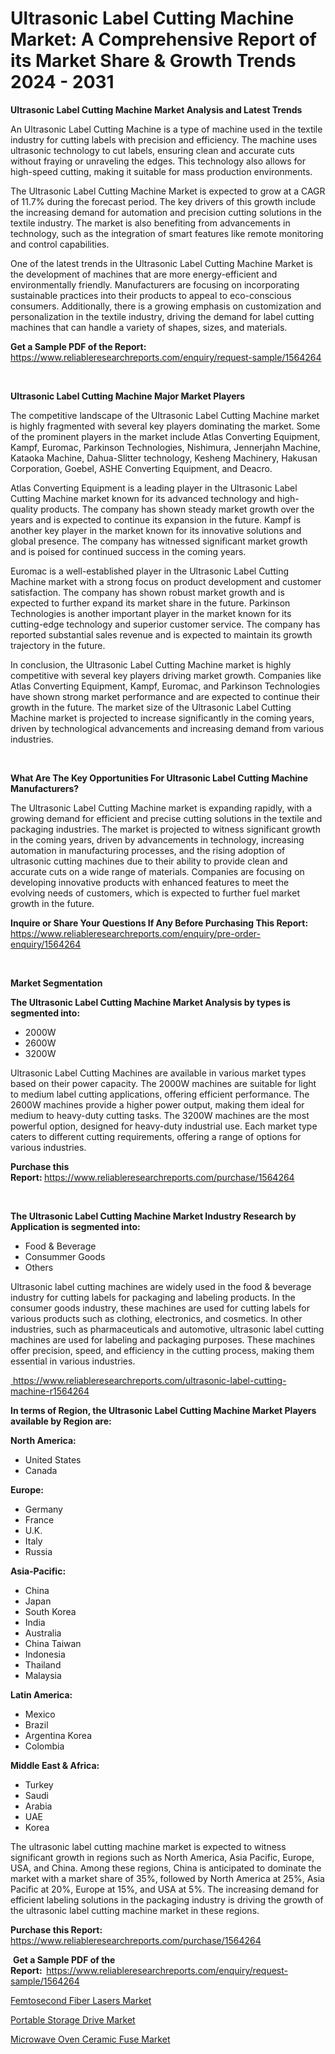 <p><h1>Ultrasonic Label Cutting Machine Market: A Comprehensive Report of its Market Share & Growth Trends 2024 - 2031</h1></p><p><strong>Ultrasonic Label Cutting Machine Market Analysis and Latest Trends</strong></p>
<p><p>An Ultrasonic Label Cutting Machine is a type of machine used in the textile industry for cutting labels with precision and efficiency. The machine uses ultrasonic technology to cut labels, ensuring clean and accurate cuts without fraying or unraveling the edges. This technology also allows for high-speed cutting, making it suitable for mass production environments.</p><p>The Ultrasonic Label Cutting Machine Market is expected to grow at a CAGR of 11.7% during the forecast period. The key drivers of this growth include the increasing demand for automation and precision cutting solutions in the textile industry. The market is also benefiting from advancements in technology, such as the integration of smart features like remote monitoring and control capabilities.</p><p>One of the latest trends in the Ultrasonic Label Cutting Machine Market is the development of machines that are more energy-efficient and environmentally friendly. Manufacturers are focusing on incorporating sustainable practices into their products to appeal to eco-conscious consumers. Additionally, there is a growing emphasis on customization and personalization in the textile industry, driving the demand for label cutting machines that can handle a variety of shapes, sizes, and materials.</p></p>
<p><strong>Get a Sample PDF of the Report:&nbsp;</strong> <a href="https://www.reliableresearchreports.com/enquiry/request-sample/1564264">https://www.reliableresearchreports.com/enquiry/request-sample/1564264</a></p>
<p>&nbsp;</p>
<p><strong>Ultrasonic Label Cutting Machine Major Market Players</strong></p>
<p><p>The competitive landscape of the Ultrasonic Label Cutting Machine market is highly fragmented with several key players dominating the market. Some of the prominent players in the market include Atlas Converting Equipment, Kampf, Euromac, Parkinson Technologies, Nishimura, Jennerjahn Machine, Kataoka Machine, Dahua-Slitter technology, Kesheng Machinery, Hakusan Corporation, Goebel, ASHE Converting Equipment, and Deacro.</p><p>Atlas Converting Equipment is a leading player in the Ultrasonic Label Cutting Machine market known for its advanced technology and high-quality products. The company has shown steady market growth over the years and is expected to continue its expansion in the future. Kampf is another key player in the market known for its innovative solutions and global presence. The company has witnessed significant market growth and is poised for continued success in the coming years.</p><p>Euromac is a well-established player in the Ultrasonic Label Cutting Machine market with a strong focus on product development and customer satisfaction. The company has shown robust market growth and is expected to further expand its market share in the future. Parkinson Technologies is another important player in the market known for its cutting-edge technology and superior customer service. The company has reported substantial sales revenue and is expected to maintain its growth trajectory in the future.</p><p>In conclusion, the Ultrasonic Label Cutting Machine market is highly competitive with several key players driving market growth. Companies like Atlas Converting Equipment, Kampf, Euromac, and Parkinson Technologies have shown strong market performance and are expected to continue their growth in the future. The market size of the Ultrasonic Label Cutting Machine market is projected to increase significantly in the coming years, driven by technological advancements and increasing demand from various industries.</p></p>
<p>&nbsp;</p>
<p><strong>What Are The Key Opportunities For Ultrasonic Label Cutting Machine Manufacturers?</strong></p>
<p><p>The Ultrasonic Label Cutting Machine market is expanding rapidly, with a growing demand for efficient and precise cutting solutions in the textile and packaging industries. The market is projected to witness significant growth in the coming years, driven by advancements in technology, increasing automation in manufacturing processes, and the rising adoption of ultrasonic cutting machines due to their ability to provide clean and accurate cuts on a wide range of materials. Companies are focusing on developing innovative products with enhanced features to meet the evolving needs of customers, which is expected to further fuel market growth in the future.</p></p>
<p><strong>Inquire or Share Your Questions If Any Before Purchasing This Report:</strong> <a href="https://www.reliableresearchreports.com/enquiry/pre-order-enquiry/1564264">https://www.reliableresearchreports.com/enquiry/pre-order-enquiry/1564264</a></p>
<p>&nbsp;</p>
<p><strong>Market Segmentation</strong></p>
<p><strong>The Ultrasonic Label Cutting Machine Market Analysis by types is segmented into:</strong></p>
<p><ul><li>2000W</li><li>2600W</li><li>3200W</li></ul></p>
<p><p>Ultrasonic Label Cutting Machines are available in various market types based on their power capacity. The 2000W machines are suitable for light to medium label cutting applications, offering efficient performance. The 2600W machines provide a higher power output, making them ideal for medium to heavy-duty cutting tasks. The 3200W machines are the most powerful option, designed for heavy-duty industrial use. Each market type caters to different cutting requirements, offering a range of options for various industries.</p></p>
<p><strong>Purchase this Report:&nbsp;</strong><a href="https://www.reliableresearchreports.com/purchase/1564264">https://www.reliableresearchreports.com/purchase/1564264</a></p>
<p>&nbsp;</p>
<p><strong>The Ultrasonic Label Cutting Machine Market Industry Research by Application is segmented into:</strong></p>
<p><ul><li>Food & Beverage</li><li>Consummer Goods</li><li>Others</li></ul></p>
<p><p>Ultrasonic label cutting machines are widely used in the food & beverage industry for cutting labels for packaging and labeling products. In the consumer goods industry, these machines are used for cutting labels for various products such as clothing, electronics, and cosmetics. In other industries, such as pharmaceuticals and automotive, ultrasonic label cutting machines are used for labeling and packaging purposes. These machines offer precision, speed, and efficiency in the cutting process, making them essential in various industries.</p></p>
<p><a href="https://www.reliableresearchreports.com/ultrasonic-label-cutting-machine-r1564264">&nbsp;https://www.reliableresearchreports.com/ultrasonic-label-cutting-machine-r1564264</a></p>
<p><strong>In terms of Region, the Ultrasonic Label Cutting Machine Market Players available by Region are:</strong></p>
<p>
    <p> <strong> North America: </strong>
        <ul>
            <li>United States</li>
            <li>Canada</li>
        </ul>
        </p> 
    <p> <strong> Europe: </strong>
        <ul>
            <li>Germany</li>
            <li>France</li>
            <li>U.K.</li>
            <li>Italy</li>
            <li>Russia</li>
        </ul>
        </p> 
    <p> <strong> Asia-Pacific: </strong>
        <ul>
            <li>China</li>
            <li>Japan</li>
            <li>South Korea</li>
            <li>India</li>
            <li>Australia</li>
            <li>China Taiwan</li>
            <li>Indonesia</li>
            <li>Thailand</li>
            <li>Malaysia</li>
        </ul>
        </p> 
    <p> <strong> Latin America: </strong>
        <ul>
            <li>Mexico</li>
            <li>Brazil</li>
            <li>Argentina Korea</li>
            <li>Colombia</li>
        </ul>
        </p> 
    <p> <strong> Middle East & Africa: </strong>
        <ul>
            <li>Turkey</li>
            <li>Saudi</li>
            <li>Arabia</li>
            <li>UAE</li>
            <li>Korea</li>
        </ul>
    </p>
    </p>
<p><p>The ultrasonic label cutting machine market is expected to witness significant growth in regions such as North America, Asia Pacific, Europe, USA, and China. Among these regions, China is anticipated to dominate the market with a market share of 35%, followed by North America at 25%, Asia Pacific at 20%, Europe at 15%, and USA at 5%. The increasing demand for efficient labeling solutions in the packaging industry is driving the growth of the ultrasonic label cutting machine market in these regions.</p></p>
<p><strong>Purchase this Report: </strong><a href="https://www.reliableresearchreports.com/purchase/1564264">https://www.reliableresearchreports.com/purchase/1564264</a></p>
<p>&nbsp;<strong>Get a Sample PDF of the Report:&nbsp;&nbsp;</strong><a href="https://www.reliableresearchreports.com/enquiry/request-sample/1564264">https://www.reliableresearchreports.com/enquiry/request-sample/1564264</a></p>
<p><strong></strong></p>
<p><p><a href="https://github.com/marthawweekle/Market-Research-Report-List-2/blob/main/femtosecond-fiber-lasers-market.md">Femtosecond Fiber Lasers Market</a></p><p><a href="https://github.com/arionmp/Market-Research-Report-List-4/blob/main/portable-storage-drive-market.md">Portable Storage Drive Market</a></p><p><a href="https://github.com/SheilaBruen2023/Market-Research-Report-List-2/blob/main/microwave-oven-ceramic-fuse-market.md">Microwave Oven Ceramic Fuse Market</a></p></p>